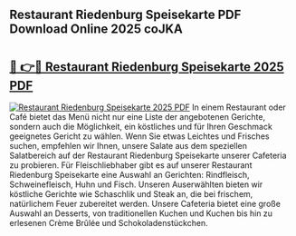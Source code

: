 ## Restaurant Riedenburg Speisekarte PDF Download Online 2025 coJKA

# <h2><a href="http://gc6phvq.nevu.top/?p=Restaurant+Riedenburg+Speisekarte">🔗 👉🔴 Restaurant Riedenburg Speisekarte 2025 PDF</a></h2>

[![Restaurant Riedenburg Speisekarte 2025 PDF](https://i.imgur.com/dBaPXMq.png)](http://gc6phvq.nevu.top/?p=Restaurant+Riedenburg+Speisekarte)
In einem Restaurant oder Café bietet das Menü nicht nur eine Liste der angebotenen Gerichte, sondern auch die Möglichkeit, ein köstliches und für Ihren Geschmack geeignetes Gericht zu wählen. Wenn Sie etwas Leichtes und Frisches suchen, empfehlen wir Ihnen, unsere Salate aus dem speziellen Salatbereich auf der Restaurant Riedenburg Speisekarte unserer Cafeteria zu probieren. Für Fleischliebhaber gibt es auf unserer Restaurant Riedenburg Speisekarte eine Auswahl an Gerichten: Rindfleisch, Schweinefleisch, Huhn und Fisch. Unseren Auserwählten bieten wir köstliche Gerichte wie Schaschlik und Steak an, die bei frischem, natürlichem Feuer zubereitet werden. Unsere Cafeteria bietet eine große Auswahl an Desserts, von traditionellen Kuchen und Kuchen bis hin zu erlesenen Crème Brûlée und Schokoladenstückchen.
